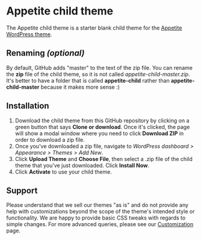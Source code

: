 # Appetite child theme

The Appetite child theme is a starter blank child theme for the [Appetite WordPress theme](https://themesharbor.com/downloads/appetite/).

## Renaming _(optional)_

By default, GitHub adds "master" to the text of the zip file. You can rename the **zip** file of the child theme, so it is not called _appetite-child-master.zip_. It's better to have a folder that is called **appetite-child** rather than **appetite-child-master** because it makes more sense :)

## Installation

1. Download the child theme from this GitHub repository by clicking on a green button that says **Clone or download**. Once it's clicked, the page will show a modal window where you need to click **Download ZIP** in order to download a zip file.
2. Once you've downloaded a zip file, navigate to _WordPress dashboard > Appearance > Themes > Add New_.
3. Click **Upload Theme** and **Choose File**, then select a .zip file of the child theme that you've just downloaded. Click **Install Now**.
4. Click **Activate** to use your child theme.

## Support

Please understand that we sell our themes "as is" and do not provide any help with customizations beyond the scope of the theme's intended style or functionality. We are happy to provide basic CSS tweaks with regards to simple changes. For more advanced queries, please see our [Customization](https://themesharbor.com/customization/) page.
